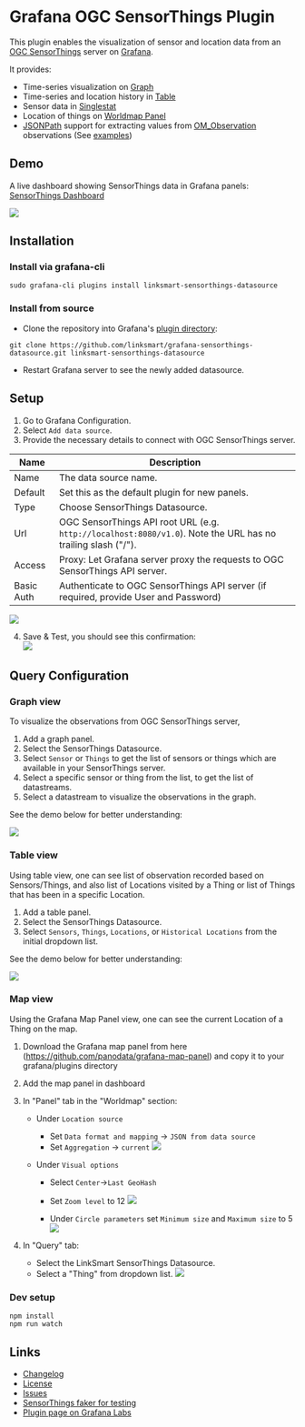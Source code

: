 # Grafana OGC SensorThings Plugin
This plugin enables the visualization of sensor and location data from an [OGC SensorThings](https://github.com/opengeospatial/sensorthings) server on [Grafana](http://grafana.org/).

It provides:
* Time-series visualization on [Graph](https://grafana.com/plugins/graph)
* Time-series and location history in [Table](https://grafana.com/plugins/table)
* Sensor data in [Singlestat](https://grafana.com/plugins/singlestat)
* Location of things on [Worldmap Panel](https://grafana.com/plugins/grafana-worldmap-panel)
* [JSONPath](https://goessner.net/articles/JsonPath/index.html#e2) support for extracting values from [OM_Observation](http://docs.opengeospatial.org/is/15-078r6/15-078r6.html#table_12) observations (See [examples](https://github.com/linksmart/grafana-sensorthings-datasource/blob/master/JSONPath.md))

## Demo
A live dashboard showing SensorThings data in Grafana panels: [SensorThings Dashboard](https://demo.linksmart.eu/grafana/d/OUQUMYDmz/ogc-sensorthings)

[![](https://raw.githubusercontent.com/linksmart/grafana-sensorthings-datasource/master/img/dashboard_small.png)](https://raw.githubusercontent.com/linksmart/grafana-sensorthings-datasource/master/img/dashboard.png)

## Installation

### Install via grafana-cli
```
sudo grafana-cli plugins install linksmart-sensorthings-datasource
```

### Install from source

* Clone the repository into Grafana's [plugin directory](http://docs.grafana.org/plugins/installation/#grafana-plugin-directory):
```
git clone https://github.com/linksmart/grafana-sensorthings-datasource.git linksmart-sensorthings-datasource
```
* Restart Grafana server to see the newly added datasource.

## Setup

1. Go to Grafana Configuration.
2. Select `Add data source`.
3. Provide the necessary details to connect with OGC SensorThings server.

Name | Description
------------ | -------------
Name | The data source name.
Default | Set this as the default plugin for new panels.
Type | Choose SensorThings Datasource.
Url | OGC SensorThings API root URL (e.g. `http://localhost:8080/v1.0`). Note the URL has no trailing slash ("/").
Access | Proxy: Let Grafana server proxy the requests to OGC SensorThings API server.
Basic Auth | Authenticate to OGC SensorThings API server (if required, provide User and Password)

![](https://raw.githubusercontent.com/linksmart/grafana-sensorthings-datasource/master/img/datasource_setup.png)

4. Save & Test, you should see this confirmation:  
![](https://raw.githubusercontent.com/linksmart/grafana-sensorthings-datasource/master/img/datasource_setup_confirmation.png)

## Query Configuration

### Graph view
To visualize the observations from OGC SensorThings server,

1. Add a graph panel.
2. Select the SensorThings Datasource.
3. Select `Sensor` or `Things` to get the list of sensors or things which are available in your SensorThings server.
4. Select a specific sensor or thing from the list, to get the list of datastreams.
5. Select a datastream to visualize the observations in the graph.

See the demo below for better understanding:

![](https://raw.githubusercontent.com/linksmart/grafana-sensorthings-datasource/master/img/graph_demo.gif)

### Table view
Using table view, one can see list of observation recorded based on Sensors/Things, and also list of Locations visited by a Thing or list of Things that has been in a specific Location.

1. Add a table panel.
2. Select the SensorThings Datasource.
3. Select `Sensors`, `Things`, `Locations`, or `Historical Locations` from the initial dropdown list.

See the demo below for better understanding:

![](https://raw.githubusercontent.com/linksmart/grafana-sensorthings-datasource/master/img/table_demo.gif)

### Map view
Using the Grafana Map Panel view, one can see the current Location of a Thing on the map.

1. Download the Grafana map panel from here (https://github.com/panodata/grafana-map-panel) and copy it to your grafana/plugins directory
2. Add the map panel in dashboard
3. In "Panel" tab in the "Worldmap" section:
    * Under `Location source`
        * Set `Data format and mapping` -> `JSON from data source`
        * Set `Aggregation` -> `current` 
       ![](https://raw.githubusercontent.com/linksmart/grafana-sensorthings-datasource/master/img/worldmap-tab-1.png)
       
    * Under `Visual options`
        * Select `Center`->`Last GeoHash`
        * Set `Zoom level` to 12
        ![](https://raw.githubusercontent.com/linksmart/grafana-sensorthings-datasource/master/img/worldmap-tab-2.png)
        
        * Under `Circle parameters` set `Minimum size` and `Maximum size` to 5
        ![](https://raw.githubusercontent.com/linksmart/grafana-sensorthings-datasource/master/img/worldmap-tab-3.png)


4. In "Query" tab:
    * Select the LinkSmart SensorThings Datasource.
    * Select a "Thing" from dropdown list.
    ![](https://raw.githubusercontent.com/linksmart/grafana-sensorthings-datasource/master/img/query-tab.png)




### Dev setup
```
npm install
npm run watch
```

## Links
* [Changelog](https://github.com/linksmart/grafana-sensorthings-datasource/blob/master/CHANGELOG.md)
* [License](https://github.com/linksmart/grafana-sensorthings-datasource/blob/master/LICENSE)
* [Issues](https://github.com/linksmart/grafana-sensorthings-datasource/issues)
* [SensorThings faker for testing](https://github.com/linksmart/sensorthings-faker)
* [Plugin page on Grafana Labs](https://grafana.com/plugins/linksmart-sensorthings-datasource)
